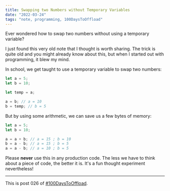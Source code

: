 ```yaml
---
title: Swapping two Numbers without Temporary Variables
date: "2022-03-24"
tags: "note, programming, 100DaysToOffload"
---
```


Ever wondered how to swap two numbers without using a temporary variable?

I just found this very old note that I thought is worth sharing. The trick is
quite old and you might already know about this, but when I started out with
programming, it blew my mind.

In school, we get taught to use a temporary
variable to swap two numbers:

```js
let a = 5;
let b = 10;

let temp = a;

a = b; // a = 10
b = temp; // b = 5
```

But by using some arithmetic, we can save us a few bytes of memory:

```js
let a = 5;
let b = 10;

a = a + b; // a = 15 ; b = 10
b = a - b; // a = 15 ; b = 5
a = a - b; // a = 10 ; b = 5
```

Please **never** use this in any production code. The less we have to think
about a piece of code, the better it is. It's a fun thought experiment
nevertheless!

---

This is post 026 of [#100DaysToOffload](https://100daystooffload.com/).
